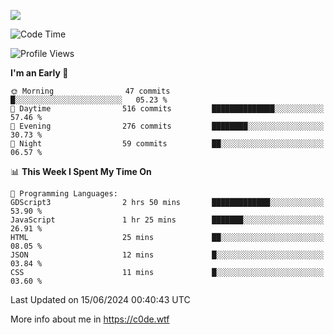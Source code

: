 <a href="https://wakatime.com"><img src="https://wakatime.com/share/@c0dezin/b7f18a7c-ab3a-40b8-8bc7-b1b7bf71f1d6.svg" /></a>

<!--START_SECTION:waka-->
![Code Time](http://img.shields.io/badge/Code%20Time-40%20hrs%2047%20mins-blue)

![Profile Views](http://img.shields.io/badge/Profile%20Views-0-blue)

**I'm an Early 🐤** 

```text
🌞 Morning                47 commits          █░░░░░░░░░░░░░░░░░░░░░░░░   05.23 % 
🌆 Daytime                516 commits         ██████████████░░░░░░░░░░░   57.46 % 
🌃 Evening                276 commits         ████████░░░░░░░░░░░░░░░░░   30.73 % 
🌙 Night                  59 commits          ██░░░░░░░░░░░░░░░░░░░░░░░   06.57 % 
```


📊 **This Week I Spent My Time On** 

```text
💬 Programming Languages: 
GDScript3                2 hrs 50 mins       █████████████░░░░░░░░░░░░   53.90 % 
JavaScript               1 hr 25 mins        ███████░░░░░░░░░░░░░░░░░░   26.91 % 
HTML                     25 mins             ██░░░░░░░░░░░░░░░░░░░░░░░   08.05 % 
JSON                     12 mins             █░░░░░░░░░░░░░░░░░░░░░░░░   03.84 % 
CSS                      11 mins             █░░░░░░░░░░░░░░░░░░░░░░░░   03.60 % 
```


 Last Updated on 15/06/2024 00:40:43 UTC
<!--END_SECTION:waka-->

More info about me in https://c0de.wtf
